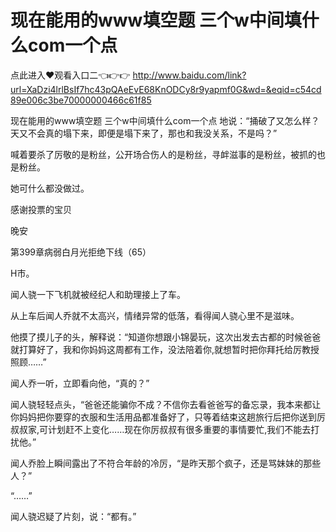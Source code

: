 # 现在能用的www填空题 三个w中间填什么com一个点

点此进入♥观看入口二👈👉👉 http://www.baidu.com/link?url=XaDzi4lrlBsIf7hc43pQAeEvE68KnODCy8r9yapmf0G&wd=&eqid=c54cd89e006c3be70000000466c61f85

现在能用的www填空题 三个w中间填什么com一个点
地说：“捅破了又怎么样？天又不会真的塌下来，即便是塌下来了，那也和我没关系，不是吗？”

喊着要杀了厉敬的是粉丝，公开场合伤人的是粉丝，寻衅滋事的是粉丝，被抓的也是粉丝。

她可什么都没做过。

感谢投票的宝贝

晚安

第399章病弱白月光拒绝下线（65）

H市。

闻人骁一下飞机就被经纪人和助理接上了车。

从上车后闻人乔就不太高兴，情绪异常的低落，看得闻人骁心里不是滋味。

他摸了摸儿子的头，解释说：“知道你想跟小锦晏玩，这次出发去古都的时候爸爸就打算好了，我和你妈妈这周都有工作，没法陪着你,就想暂时把你拜托给厉教授照顾……”

闻人乔一听，立即看向他，“真的？”

闻人骁轻轻点头，“爸爸还能骗你不成？不信你去看爸爸写的备忘录，我本来都让你妈妈把你要穿的衣服和生活用品都准备好了，只等着结束这趟旅行后把你送到厉叔叔家,可计划赶不上变化……现在你厉叔叔有很多重要的事情要忙,我们不能去打扰他。”

闻人乔脸上瞬间露出了不符合年龄的冷厉，“是昨天那个疯子，还是骂妹妹的那些人？”

“……”

闻人骁迟疑了片刻，说：“都有。”
